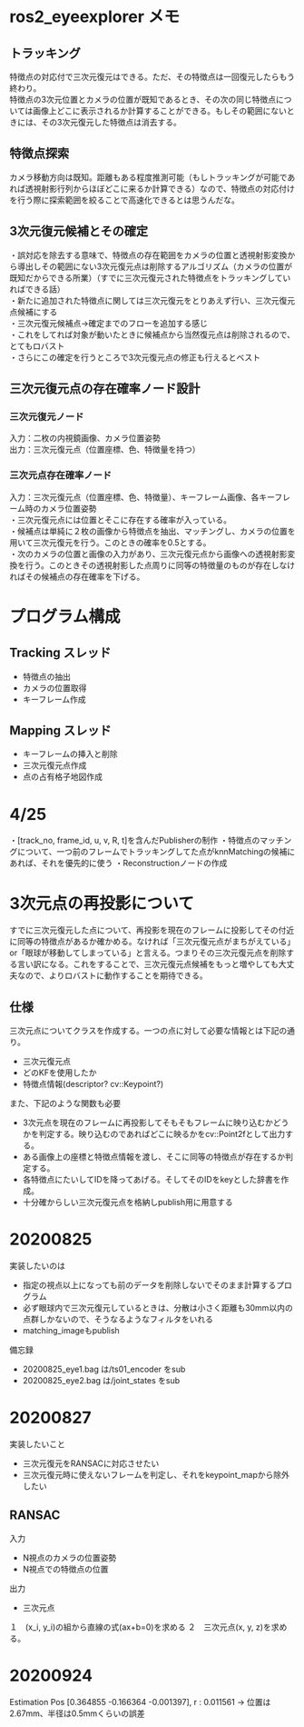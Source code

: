 # ros2_eyeexplorer メモ
## トラッキング
特徴点の対応付で三次元復元はできる。ただ、その特徴点は一回復元したらもう終わり。<br>
特徴点の3次元位置とカメラの位置が既知であるとき、その次の同じ特徴点については画像上どこに表示されるか計算することができる。もしその範囲にないときには、その3次元復元した特徴点は消去する。

## 特徴点探索
カメラ移動方向は既知。距離もある程度推測可能（もしトラッキングが可能であれば透視射影行列からほぼどこに来るか計算できる）なので、特徴点の対応付けを行う際に探索範囲を絞ることで高速化できるとは思うんだな。

## 3次元復元候補とその確定
・誤対応を除去する意味で、特徴点の存在範囲をカメラの位置と透視射影変換から導出しその範囲にない3次元復元点は削除するアルゴリズム（カメラの位置が既知だからできる所業）（すでに三次元復元された特徴点をトラッキングしていればできる話）<br>
・新たに追加された特徴点に関しては三次元復元をとりあえず行い、三次元復元点候補にする<br>
・三次元復元候補点→確定までのフローを追加する感じ<br>
・これをしてれば対象が動いたときに候補点から当然復元点は削除されるので、とてもロバスト<br>
・さらにこの確定を行うところで3次元復元点の修正も行えるとベスト

## 三次元復元点の存在確率ノード設計
### 三次元復元ノード
入力：二枚の内視鏡画像、カメラ位置姿勢<br>
出力：三次元復元点（位置座標、色、特徴量を持つ）<br>

### 三次元点存在確率ノード
入力：三次元復元点（位置座標、色、特徴量）、キーフレーム画像、各キーフレーム時のカメラ位置姿勢<br>
・三次元復元点には位置とそこに存在する確率が入っている。<br>
・候補点は単純に２枚の画像から特徴点を抽出、マッチングし、カメラの位置を用いて三次元復元を行う。このときの確率を0.5とする。<br>
・次のカメラの位置と画像の入力があり、三次元復元点から画像への透視射影変換を行う。このときその透視射影した点周りに同等の特徴量のものが存在しなければその候補点の存在確率を下げる。<br>

# プログラム構成
## Tracking スレッド
- 特徴点の抽出
- カメラの位置取得
- キーフレーム作成
## Mapping スレッド
- キーフレームの挿入と削除
- 三次元復元点作成
- 点の占有格子地図作成

# 4/25
・[track_no, frame_id, u, v, R, t]を含んだPublisherの制作
・特徴点のマッチングについて、一つ前のフレームでトラッキングしてた点がknnMatchingの候補にあれば、それを優先的に使う
・Reconstructionノードの作成

# 3次元点の再投影について
すでに三次元復元した点について、再投影を現在のフレームに投影してその付近に同等の特徴点があるか確かめる。なければ「三次元復元点がまちがえている」or「眼球が移動してしまっている」と言える。つまりその三次元復元点を削除する言い訳になる。これをすることで、三次元復元点候補をもっと増やしても大丈夫なので、よりロバストに動作することを期待できる。
## 仕様
三次元点についてクラスを作成する。一つの点に対して必要な情報とは下記の通り。
- 三次元復元点
- どのKFを使用したか
- 特徴点情報(descriptor? cv::Keypoint?)
  
また、下記のような関数も必要
- 3次元点を現在のフレームに再投影してそもそもフレームに映り込むかどうかを判定する。映り込むのであればどこに映るかをcv::Point2fとして出力する。
- ある画像上の座標と特徴点情報を渡し、そこに同等の特徴点が存在するか判定する。
- 各特徴点にたいしてIDを降ってあげる。そしてそのIDをkeyとした辞書を作成。
- 十分確からしい三次元復元点を格納しpublish用に用意する

# 20200825
実装したいのは
- 指定の視点以上になっても前のデータを削除しないでそのまま計算するプログラム
- 必ず眼球内で三次元復元しているときは、分散は小さく距離も30mm以内の点群しかないので、そうなるようなフィルタをいれる
- matching_imageもpublish

備忘録
- 20200825_eye1.bag は/ts01_encoder をsub
- 20200825_eye2.bag は/joint_states をsub

# 20200827
実装したいこと
- 三次元復元をRANSACに対応させたい
- 三次元復元時に使えないフレームを判定し、それをkeypoint_mapから除外したい

## RANSAC
入力
- N視点のカメラの位置姿勢
- N視点での特徴点の位置

出力
- 三次元点

１　(x_i, y_i)の組から直線の式(ax+b=0)を求める
２　三次元点(x, y, z)を求める。

# 20200924
Estimation Pos [0.364855 -0.166364 -0.001397], r : 0.011561
 -> 位置は2.67mm、半径は0.5mmくらいの誤差
